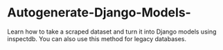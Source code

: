 # Autogenerate-Django-Models-
Learn how to take a scraped dataset and turn it into Django models using inspectdb. You can also use this method for legacy databases.
